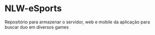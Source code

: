 # NLW-eSports
Repositório para armazenar o servidor, web e mobile da aplicação para buscar duo em diversos games
